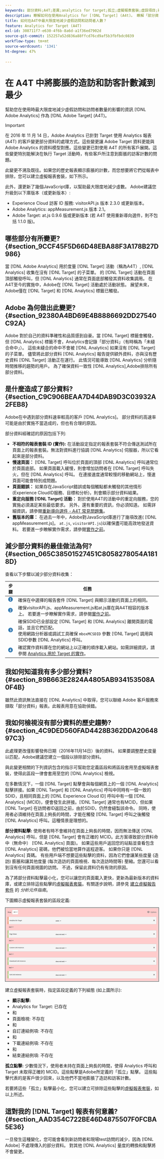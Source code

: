 ```yaml
---
keywords: 部分資料;A4T;差異;analytics for target;孤立;虛擬報表套裝;虛設項目;疑難排解;未拼接;膨脹;未指定
description: 瞭解如何在使用Analytics for [!DNL Target] (A4t)。 瞭解「部分資料」是什麼以及如何減少它。
title: 如何在A4T中最大限度地減少虛假訪問和訪問者人數？
feature: Analytics for Target (A4T)
exl-id: 308711f7-e630-4f6b-8a6d-a1f36ed7902d
source-git-commit: 152257a52d836a88ffcd76cd9af5b3fbfbdc0839
workflow-type: tm+mt
source-wordcount: '1341'
ht-degree: 47%

---
```


# 在 A4T 中將膨脹的造訪和訪客計數減到最少

幫助您在使用時最大限度地減少虛假訪問和訪問者數量的影響的資訊 [!DNL Adobe Analytics] 作為 [!DNL Adobe Target] (A4T)。

>[!IMPORTANT]
>在 2016 年 11 月 14 日，Adobe Analytics 已針對 Target 使用 Analytics 報表 (A4T) 的客戶變更部分資料的處理方式。這些變更讓 Adobe Target 資料更能與 Adobe Analytics 的資料模型對應。這些變更已對使用 A4T 的所有客戶展開。這些變更特別能解決在執行 Target 活動時，有些客戶所注意到膨脹的訪客計數的問題。
>
>此變更不溯及既往。如果您的歷史報表顯示膨脹的計數，而您想要將它們從報表中排除，您可以建立虛擬報表套裝，如下所示。
>
>此外，還更新了幾個JavaScript庫，以幫助最大限度地減少虛數。 Adobe建議您升級到以下庫版本（或更新版本）:
>
>* Experience Cloud 訪客 ID 服務: visitorAPI.js 版本 2.3.0 或更新版本。
>* Adobe Analytics: appMeasurement.js 版本 2.1。
>* Adobe Target: at.js 0.9.6 版或更新版本 (若 A4T 使用重新導向選件，則不包括 1.1.0 版)。


## 哪些部分有所變更? {#section_9CCF45F5D66D48EBA88F3A178B27D986}

當 [!DNL Adobe Analytics] 用於度量 [!DNL Target] 活動（稱為A4T）, [!DNL Analytics] 收集在沒有 [!DNL Target] 的子菜單。 的 [!DNL Target] 活動在頁面頂部觸發呼叫，但 [!DNL Analytics] 通常在頁面底部觸發其資料收集調用。 在A4T至今的實施中，Adobe在 [!DNL Target] 活動處於活動狀態。 展望未來，Adobe僅在 [!DNL Target] 和 [!DNL Analytics] 標籤已觸發。

## Adobe 為何做出此變更? {#section_92380A4BD69E4B8886692DD27540C92A}

Adobe 對於自己的資料準確性和品質感到自豪。當 [!DNL Target] 標籤會觸發，但 [!DNL Analytics] 標籤不會，Analytics會記錄「部分資料」（有時稱為「未縫合命中」）。 這些未縫合的命中不會被 [!DNL Analytics] 如果沒有 [!DNL Target] 的子菜單。 儘管將此部分資料 [!DNL Analytics] 報告提供額外資料，亦與沒有歷史資料 [!DNL Target] 活動正在運行。 此情況可能導致 [!DNL Analytics] 分析隨時間推移的趨勢的用戶。 為了確保資料一致性 [!DNL Analytics],Adobe排除所有部分資料。

## 是什麼造成了部分資料? {#section_C9C906BEAA7D44DAB9D3C03932A2FEB8}

Adobe在中遇到部分資料速率較高的客戶 [!DNL Analytics]。 部分資料的高速率可能是由於實施不當造成的，但也有合理的原因。

部分資料經確認的原因包括下列:

* **不相符的報表套裝 ID (實作):** 在活動設定指定的報表套裝不符合傳送測試所在頁面上的報表套裝。無法對資料進行協調 [!DNL Analytics] 伺服器，所以它看起來是部分資料。
* **慢速頁面：** [!DNL Target] 呼叫位於頁面的頂部 [!DNL Analytics] 呼叫通常位於頁面底部。 如果頁面載入緩慢，則會增加訪問者在 [!DNL Target] 呼叫失火，但在 [!DNL Analytics] 呼叫。 在連接速度通常較慢的移動網站上，慢速頁面可能會特別成問題。
* **頁面錯誤：** 如果存在JavaScript錯誤或每個觸點都未觸發的其他情形(Experience CloudID服務、目標和分析)，則會顯示部分資料結果。
* **重定向服務 [!DNL Target] 活動：** 對於使用A4T的活動中的重定向服務，您的實施必須滿足某些最低要求。 另外，還有重要的資訊，你必須知道。 如需詳細資訊，請參閱[重新導向選件 - A4T 常見問題集](/help/main/c-integrating-target-with-mac/a4t/r-a4t-faq/a4t-faq-redirect-offers.md#section_FA9384C2AA9D41EDBCE263FFFD1D9B58)。
* **舊版本的庫：** 在過去一年中，Adobe對JavaScript庫進行了幾項改進( [!DNL appMeasurement.js]。 `at.js`, `visitorAPI.js`)以確保盡可能高效地發送資料。 若要進一步瞭解實作需求，請參閱[實作之前](/help/main/c-integrating-target-with-mac/a4t/before-implement.md#concept_046BC89C03044417A30B63CE34C22543)。

## 減少部分資料的最佳做法為何? {#section_065C38501527451C8058278054A1818D}

查看以下步驟以減少部分資料收集：

| 步驟 | 任務 |
| --- | --- |
| ![步驟 1](assets/step1_icon.png) | 確保在中選擇的報告套件 [!DNL Target] 與顯示活動的頁面上的相同。 |
| ![步驟 2](assets/step2_icon.png) | 確保visitorAPI.js、appMeasurement.js和at.js庫在與A4T相容的版本上。 若要進一步瞭解實作需求，請參閱[實作之前](/help/main/c-integrating-target-with-mac/a4t/before-implement.md)。 |
| ![步驟 3](assets/step3_icon.png) | 確保SDID已全部設定 [!DNL Target] 和 [!DNL Analytics] 離開頁面的電話，並且它們匹配。<br/>使用網路分析器或調試工具確保 `mboxMCSDID` 參數 [!DNL Target] 調用與SDID參數 [!DNL Analytics] 呼叫。 |
| ![步驟 4](assets/step4_icon.png) | 確認實作資料庫在您的網站上以正確的順序載入網站。如需詳細資訊，請參閱 [Analytics 用於 Target 的實作](/help/main/c-integrating-target-with-mac/a4t/a4timplementation.md)。 |

## 我如何知道我有多少部分資料? {#section_89B663E2824A4805AB934153508A0F4B}

雖然此資訊無法直接在 [!DNL Analytics] 中取得，您可以聯絡 Adobe 客戶服務來擷取「部分資料」報表。此報表用意在協助偵錯。

## 我如何檢視沒有部分資料的歷史趨勢? {#section_4C9DED560FAD4428B362DDA2064897C3}

此處理更改僅影響發佈日期（2016年11月14日）後的資料。 如果要調整歷史度量以匹配，Adobe建議您建立一個段以排除部分資料。

與此變更相關的下列資訊包含的指示可幫助您定義區段和將區段套用至虛擬報表套裝，使得此區段一律會套用至您的 [!DNL Analytics] 檢視。

在多數情況下，一個 [!DNL Target] 點擊會與每個網頁上的一個 [!DNL Analytics] 點擊拼接。如果 [!DNL Target] 和 [!DNL Analytics] 呼叫中同時有一個一致的 SDID，且相同頁面上的 [!DNL Experience Cloud ID] 呼叫中有一個 [!DNL Analytics] (MCID)，便會發生此拼接。[!DNL Target] 通常也有MCID，但如果 [!DNL Target] 在訪問者ID返回之前，由於SDID，仍然會縫製該命令。 同時，使用者必須維持在頁面上夠長的時間，才能在觸發 [!DNL Target] 呼叫之後觸發 [!DNL Analytics] 呼叫。這種情景是理想的。

**部分資料點擊:** 使用者有時不會維持在頁面上夠長的時間，因而無法傳送 [!DNL Analytics] 呼叫，但是 [!DNL Target] 會有正確的 MCID。此方案導致部分資料命中（無命中） [!DNL Analytics] 頁面)。 如果這些用戶返回您的站點並查看包含 [!DNL Analytics] 密碼，他們被恰當地算作返程遊客。 如果你只是 [!DNL Analytics] 頁碼。 有些用戶端不想要這些點擊的資料，因為它們會讓某些度量 (造訪) 膨脹和讓其他度量 (每次造訪的頁面檢視、每次造訪時間等) 壓縮。您還可以看到沒有任何頁面視圖的訪問。 不過，保留此資料仍有有效的原因。

為了將部分資料點擊最小化，您可以讓您的頁面載入更快，更新為最新版本的資料庫，或建立排除這些點擊的[虛擬報表套裝](https://experienceleague.adobe.com/docs/analytics/components/virtual-report-suites/vrs-workflow/vrs-create.html)。有關逐步說明，請參見 [建立虛擬報告套件](https://experienceleague.adobe.com/docs/analytics/components/virtual-report-suites/vrs-workflow/vrs-create.html) 的 *分析元件指南*。

下圖顯示虛擬報表套裝的區段定義:

![](assets/ts_a4t.png)

建立虛擬報表套裝時，指定區段定義的下列組態 (如上圖所示):

* **顯示點擊:**
* Analytics for Target: 已存在
* 和
* 頁面檢視: 不存在
* 和
* 自訂連結例項: 不存在
* 和
* 下載連結例項: 不存在
* 和
* 結束連結例項: 不存在

**孤立點擊:** 少數情況下，使用者未持在頁面上夠長的時間，使得 Analytics 呼叫和 Target 未取得正確的 MCID。這些點擊是Adobe所定義的「孤立」點擊。 這些點擊代表的是客戶很少回來，以及他們不當地膨脹了造訪和訪客計數。

若要將這些「孤立」點擊最小化，您可以建立可排除這些點擊的[虛擬報表套裝](https://experienceleague.adobe.com/docs/analytics/components/virtual-report-suites/vrs-workflow/vrs-create.html)，如以上所述。

## 這對我的 [!DNL Target] 報表有何意義? {#section_AAD354C722BE46D4875507F0FCBA5E36}

一旦發生這種變化，您可能會看到新訪問者和現場test訪問的減少，因為 [!DNL Adobe] 不處理傳入的部分資料。 對其他 [!DNL Analytics] 量度的轉換和點擊將不會變更。
